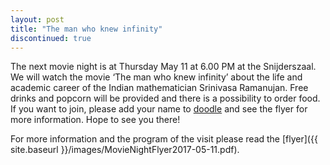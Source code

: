 ```yaml
---
layout: post
title: "The man who knew infinity"
discontinued: true
---
```


The next movie night is at Thursday May 11 at 6.00 PM at the Snijderszaal. We will watch the movie ‘The man who knew infinity’ about the life and academic career of the Indian mathematician Srinivasa Ramanujan. Free drinks and popcorn will be provided and there is a possibility to order food. 
If you want to join, please add your name to [doodle] and see the flyer for more information. Hope to see you there!

For more information and the program of the visit please read the [flyer]({{ site.baseurl }}/images/MovieNightFlyer2017-05-11.pdf). 

[doodle]: https://doodle.com/poll/rcqwam3d2g7wazhm
